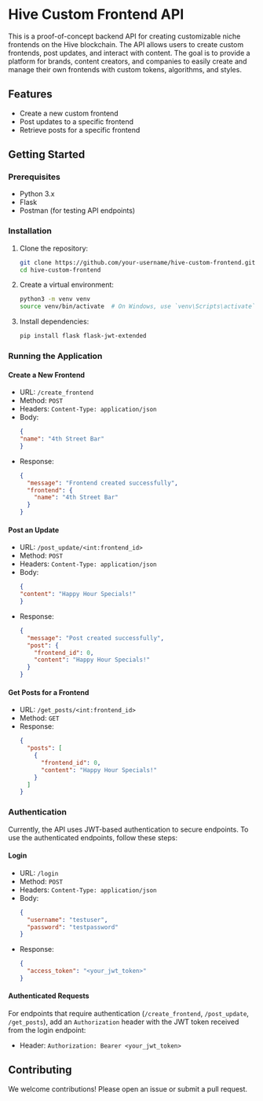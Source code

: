 # Hive Custom Frontend API

This is a proof-of-concept backend API for creating customizable niche frontends on the Hive blockchain. The API allows users to create custom frontends, post updates, and interact with content. The goal is to provide a platform for brands, content creators, and companies to easily create and manage their own frontends with custom tokens, algorithms, and styles.

## Features

- Create a new custom frontend
- Post updates to a specific frontend
- Retrieve posts for a specific frontend

## Getting Started

### Prerequisites

- Python 3.x
- Flask
- Postman (for testing API endpoints)

### Installation

1. Clone the repository:
   ```bash
   git clone https://github.com/your-username/hive-custom-frontend.git
   cd hive-custom-frontend
   
2. Create a virtual environment:  
   ```bash
   python3 -m venv venv
   source venv/bin/activate  # On Windows, use `venv\Scripts\activate`

3. Install dependencies:
   ```bash
   pip install flask flask-jwt-extended

### Running the Application

#### Create a New Frontend
- URL: `/create_frontend`
- Method: `POST`
- Headers: `Content-Type: application/json`
- Body:
  ```json
  {
  "name": "4th Street Bar"
  }
- Response:
  ```json
  {
    "message": "Frontend created successfully",
    "frontend": {
      "name": "4th Street Bar"
    }
  }

#### Post an Update
- URL: `/post_update/<int:frontend_id>`
- Method: `POST`
- Headers: `Content-Type: application/json`
- Body:
  ```json
  {
  "content": "Happy Hour Specials!"
  }
- Response:
  ```json
  {
    "message": "Post created successfully",
    "post": {
      "frontend_id": 0,
      "content": "Happy Hour Specials!"
    }
  }

#### Get Posts for a Frontend
- URL: `/get_posts/<int:frontend_id>`
- Method: `GET`
- Response:
  ```json
  {
    "posts": [
      {
        "frontend_id": 0,
        "content": "Happy Hour Specials!"
      }
    ]
  }

### Authentication
Currently, the API uses JWT-based authentication to secure endpoints. To use the authenticated endpoints, follow these steps:
#### Login
- URL: `/login`
- Method: `POST`
- Headers: `Content-Type: application/json`
- Body:
  ```json
  {
    "username": "testuser",
    "password": "testpassword"
  }
- Response:
  ```json
  {
    "access_token": "<your_jwt_token>"
  }

 #### Authenticated Requests
 For endpoints that require authentication (`/create_frontend`, `/post_update`, `/get_posts`), add an `Authorization` header with the JWT token received from the login endpoint:
- Header: `Authorization: Bearer <your_jwt_token>`

## Contributing
We welcome contributions! Please open an issue or submit a pull request.
